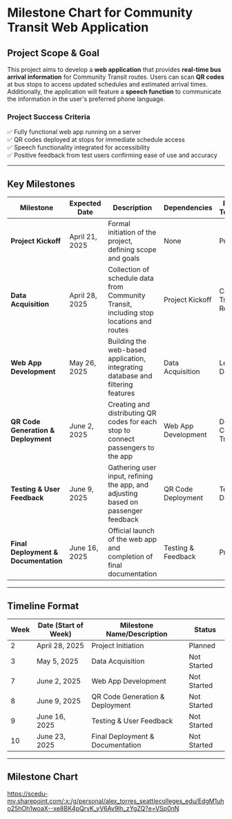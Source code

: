 # Milestone Chart for Community Transit Web Application

## Project Scope & Goal
This project aims to develop a **web application** that provides **real-time bus arrival information** for Community Transit routes. Users can scan **QR codes** at bus stops to access updated schedules and estimated arrival times. Additionally, the application will feature a **speech function** to communicate the information in the user's preferred phone language.

### **Project Success Criteria**
✅ Fully functional web app running on a server  
✅ QR codes deployed at stops for immediate schedule access  
✅ Speech functionality integrated for accessibility  
✅ Positive feedback from test users confirming ease of use and accuracy  

---

## Key Milestones

| Milestone | Expected Date | Description | Dependencies | Responsible Team Member |
|-----------|--------------|-------------|--------------|-------------------------|
| **Project Kickoff** | April 21, 2025 | Formal initiation of the project, defining scope and goals | None | Project Owner |
| **Data Acquisition** | April 28, 2025 | Collection of schedule data from Community Transit, including stop locations and routes | Project Kickoff | Community Transit Representative |
| **Web App Development** | May 26, 2025 | Building the web-based application, integrating database and filtering features | Data Acquisition | Lead Developer |
| **QR Code Generation & Deployment** | June 2, 2025 | Creating and distributing QR codes for each stop to connect passengers to the app | Web App Development | Developer & Community Transit Staff |
| **Testing & User Feedback** | June 9, 2025 | Gathering user input, refining the app, and adjusting based on passenger feedback | QR Code Deployment | Test Users & Developer |
| **Final Deployment & Documentation** | June 16, 2025 | Official launch of the web app and completion of final documentation | Testing & Feedback | Project Owner |

---

## Timeline Format  

| Week | Date (Start of Week) | Milestone Name/Description        | Status      |
|------|----------------------|-----------------------------------|------------|
| 2    | April 28, 2025       | Project Initiation               | Planned    |
| 3    | May 5, 2025          | Data Acquisition                 | Not Started |
| 7    | June 2, 2025         | Web App Development              | Not Started |
| 8    | June 9, 2025         | QR Code Generation & Deployment  | Not Started |
| 9    | June 16, 2025        | Testing & User Feedback          | Not Started |
| 10   | June 23, 2025        | Final Deployment & Documentation | Not Started |

---

## Milestone Chart

https://scedu-my.sharepoint.com/:x:/g/personal/alex_torres_seattlecolleges_edu/EdgM1uho25hOh1woaX--xe8BK4pQrvK_yV6Av9Ih_zYgZQ?e=VSp0nN